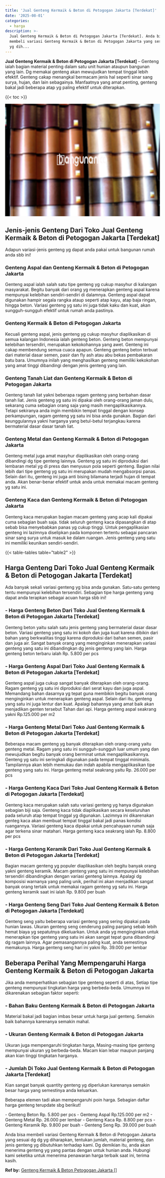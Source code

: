 ```yaml
---
title: 'Jual Genteng Kermaik & Beton di Petogogan Jakarta [Terdekat]'
date: '2025-08-01'
categories:
  - harga
description: >-
  Jual Genteng Kermaik & Beton di Petogogan Jakarta [Terdekat]. Anda bisa
  membeli variasi Genteng Kermaik & Beton di Petogogan Jakarta yang sesuai dg dg
  yg dih...
---
```


**Jual Genteng Kermaik & Beton di Petogogan Jakarta \[Terdekat\]** – Genteng ialah bagian material penting dalam satu unit hunian ataupun bangunan yang lain. Dg memakai genteng akan mewujudkan tempat tinggal lebih efektif. Genteng cakap menangkal bermacam jenis hal seperti sinar sang surya, hujan, dan lain sebagainya. Manfaatnya yang amat penting, genteng bakal jadi beberapa atap yg paling efektif untuk diterapkan.

{{< toc >}}

![Jual Genteng Kermaik & Beton di Petogogan Jakarta [Terdekat]](/images/genteng-minimalis-murah13.png)

## Jenis-jenis Genteng Dari Toko Jual Genteng Kermaik & Beton di Petogogan Jakarta \[Terdekat\]

Adapun variasi-jenis genteng yg dapat anda pakai untuk bangunan rumah anda sbb ini!

### Genteng Aspal dan Genteng Kermaik & Beton di Petogogan Jakarta

Genteng aspal ialah salah satu tipe genteng yg cukup masyhur di kalangan masyarakat. Begitu banyak dari orang yg menerapkan genteng aspal karena mempunyai kelebihan sendiri-sendiri di dalamnya. Genteng aspal dapat digunakan hampir segala rangka ataup seperti atap kayu, atap baja ringan, hingga beton. Variasi genteng yg satu ini juga tidak kaku dan kuat, akan sungguh-sungguh efektif untuk rumah anda pastinya.

### Genteng Kermaik & Beton di Petogogan Jakarta

Kecuali genteng aspal, jenis genteng yg cukup masyhur diaplikasikan di semua kalangan Indonesia ialah genteng beton. Genteng beton mempunyai kelebihan tersendiri, merupakan kekokohannya yang awet. Genteng ini cakap membendung semua cuaca apapun. Genteng genteng beton terbuat dari material dasar semen, pasir dan fly ash atau abu bekas pembakaran batu bara. Umumnya inilah yang menghasilkan genteng memiliki kekokohan yang amat tinggi dibandingi dengan jenis genteng yang lain.

### Genteng Tanah Liat dan Genteng Kermaik & Beton di Petogogan Jakarta

Genteng tanah liat yakni beberapa ragam genteng yang berbahan dasar tanah liat. Jenis genteng yg satu ini dipakai oleh orang-orang jaman dulu, sekarang cuma sebagian orang saja yang masih mengaplikasikannya. Tetapi sekiranya anda ingin membikin tempat tinggal dengan konsep perkampungan, ragam genteng yg satu ini bisa anda gunakan. Bagian dari keunggulannya yakni harganya yang betul-betul terjangkau karena bermaterial dasar dasar tanah liat.

### Genteng Metal dan Genteng Kermaik & Beton di Petogogan Jakarta

Genteng metal juga amat masyhur diaplikasikan oleh orang-orang dibandingi dg tipe genteng lainnya. Genteng yg satu ini diproduksi dari lembaran metal yg di press dan menyusun pola seperti genteng. Bagian nilai lebih dari tipe genteng yg satu ini merupakan mudah mengabsorpsi panas. Selain dari itu, genteng ini juga anti bising bilamana terjadi hujan di tempat anda. Akan benar-benar efektif untuk anda untuk memakai macam genteng yg satu ini.

### Genteng Kaca dan Genteng Kermaik & Beton di Petogogan Jakarta

Genteng kaca merupakan bagian macam genteng yang acap kali dipakai cuma sebagian buah saja. tidak seluruh genteng kaca dipasangkan di atap sebab bisa menyebabkan panas yg cukup tinggi. Untuk pengaplikasian genteng ini lazimnya diselipkan pada komponen tertentu sebagai pancaran sinar sang surya untuk masuk ke dalam ruangan. Jenis genteng yang satu ini memiliki keunikan sendiri-sendiri.

{{< table-tables table="table2" >}}

## Harga Genteng Dari Toko Jual Genteng Kermaik & Beton di Petogogan Jakarta \[Terdekat\]

Ada banyak sekali variasi genteng yg bisa anda gunakan. Satu-satu genteng tentu mempunyai kelebihan tersendiri. Sebagian tipe harga genteng yang dapat anda terapkan sebagai acuan harga sbb ini!

### \- Harga Genteng Beton Dari Toko Jual Genteng Kermaik & Beton di Petogogan Jakarta \[Terdekat\]

Genteng beton yaitu salah satu jenis genteng yang bermaterial dasar dasar beton. Variasi genteng yang satu ini kokoh dan juga kuat karena dibikin dari bahan yang berkwalitas tinggi karena diproduksi dari bahan semen, pasir dan juga air. Sangat banyak orang yang menginginkan menerapkan variasi genteng yang satu ini dibandingkan dg jenis genteng yang lain. Harga genteng beton terbaru ialah Rp. 5.800 per pcs

### \- Harga Genteng Aspal Dari Toko Jual Genteng Kermaik & Beton di Petogogan Jakarta \[Terdekat\]

Genteng aspal juga cukup sangat banyak diterapkan oleh orang-orang. Ragam genteng yg satu ini diproduksi dari serat kayu dan juga aspal. Memandang bahan dasarnya yg tepat guna membikin begitu banyak orang menginginkan untuk menerapkan genteng aspal. Selain dari itu, genteng yang satu ini juga lentur dan kuat. Apalagi bahannya yang amat baik akan menjadikan genten tersebut Tahan dari api. Harga genteng aspal seakrang yakni Rp.125.000 per m2

### \- Harga Genteng Metal Dari Toko Jual Genteng Kermaik & Beton di Petogogan Jakarta \[Terdekat\]

Beberapa macam genteng yg banyak diterapkan oleh orang-orang yaitu genteng metal. Ragam yang satu ini sungguh-sungguh luar umum yang dan mewujudkan begitu banyak orang berminat untuk mengaplikasikannya. Genteng yg satu ini seringkali digunakan pada tempat tinggal minimalis. Tampilannya akan lebih memukau dan indah apabila mengaplikasikan tipe genteng yang satu ini. Harga genteng metal seakrang yaitu Rp. 26.000 per pcs

### \- Harga Genteng Kaca Dari Toko Jual Genteng Kermaik & Beton di Petogogan Jakarta \[Terdekat\]

Genteng kaca merupakan salah satu variasi genteng yg hanya digunakan sebagian biji saja. Genteng kaca tidak diaplikasikan secara keseluruhan pada seluruh atap tempat tinggal yg digunakan. Lazimnya ini dikarenakan genteg kaca akan membuat tempat tinggal bakal jadi panas kondisi ruangannya. Variasi genteng kaca dipakai untuk pencahayaan rumah saja agar terkena sinar matahari. Harga genteng kaca seakrang ialah Rp. 8.800 per pcs

### \- Harga Genteng Keramik Dari Toko Jual Genteng Kermaik & Beton di Petogogan Jakarta \[Terdekat\]

Bagian macam genteng yg populer diaplikasikan oleh begitu banyak orang yakni genteng keramik. Macam genteng yang satu ini mempunyai kelebihan tersendiri dibandingkan dengan variasi genteng lainnya. Apalagi dg komposisi warnanya yang paling unik, perihal ini akan menjadikan sangat banyak orang tertaik untuk memakai ragam genteng yg satu ini. Harga genteng keramik saat ini ialah Rp. 9.800 per buah

### \- Harga Genteng Seng Dari Toko Jual Genteng Kermaik & Beton di Petogogan Jakarta \[Terdekat\]

Genteng seng yaitu beberapa variasi genteng yang sering dipakai pada hunian lawas. Ukuran genteng seng cenderung paling panjang sebab lebih hemat biaya yg sepatutnya dikeluarkan. Untuk anda yg menginginkan untuk menerapkan tipe genteng yang satu ini akan sangat tepat guna dibandingi dg ragam lainnya. Agar pemasangannya paling kuat, anda semestinya memakunya. Harga genteng seng hari ini yakni Rp. 39.000 per lembar

## Beberapa Perihal Yang Mempengaruhi Harga Genteng Kermaik & Beton di Petogogan Jakarta

Jika anda memperhatikan sebagian tipe genteng seperti di atas, Setiap tipe genteng mempunyai tingkatan harga yang berbeda-beda. Umumnya ini dikarenakan sebagian faktor seperti:

### \- Bahan Baku Genteng Kermaik & Beton di Petogogan Jakarta

Material bakal jadi bagian imbas besar untuk harga jual genteng. Semakin baik bahannya karenanya semakin mahal.

### \- Ukuran Genteng Kermaik & Beton di Petogogan Jakarta

Ukuran juga mempengaruhi tingkatan harga, Masing-masing tipe genteng mempunyai ukuran yg berbeda-beda. Macam kian lebar maupun panjang akan kian tinggi tingkatan harganya.

### \- Jumlah Di Toko Jual Genteng Kermaik & Beton di Petogogan Jakarta \[Terdekat\]

Kian sangat banyak quantity genteng yg diperlukan karenanya semakin besar harga yang semestinya anda keluarkan.

Beberapa elemen tadi akan mempengaruhi poin harga. Sebagian daftar harga genteng terupdate sbg berikut!

\- Genteng Beton Rp. 5.800 per pcs - Genteng Aspal Rp.125.000 per m2 - Genteng Metal Rp. 26.000 per lembar - Genteng Kaca Rp. 8.800 per pcs - Genteng Keramik Rp. 9.800 per buah - Genteng Seng Rp. 39.000 per buah

Anda bisa membeli variasi Genteng Kermaik & Beton di Petogogan Jakarta yang sesuai dg dg yg diharapkan, tentukan jumlah, material genteng, dan jenis genteng yg dibutuhkan terhadap kami. Dg demikian itu, anda akan menerima genteng yg yang pantas dengan untuk hunian anda. Hubungi kami seketika untuk menerima penawaran harga terbaik saat ini, terima kasih.

**Ref by:**  [Genteng Kermaik & Beton  Petogogan Jakarta []](https://id.wikipedia.org/wiki/Genteng)
